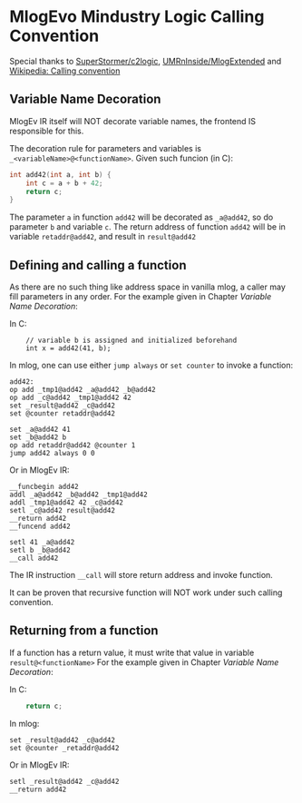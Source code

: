 # MlogEvo Mindustry Logic Calling Convention

Special thanks to [SuperStormer/c2logic](https://github.com/SuperStormer/c2logic), [UMRnInside/MlogExtended](https://github.com/UMRnInside/MlogExtended) and [Wikipedia: Calling convention](https://en.wikipedia.org/wiki/Calling_convention)

## Variable Name Decoration
MlogEv IR itself will NOT decorate variable names, the frontend IS responsible for this.

The decoration rule for parameters and variables is `_<variableName>@<functionName>`.
Given such funcion (in C):
```C
int add42(int a, int b) {
    int c = a + b + 42;
    return c;
}
```

The parameter `a` in function `add42` will be decorated as `_a@add42`, so do parameter `b` and variable `c`.
The return address of function `add42` will be in variable `retaddr@add42`, and result in `result@add42`

## Defining and calling a function
As there are no such thing like address space in vanilla mlog, a caller may fill parameters in any order. For the example given in Chapter _Variable Name Decoration_:

In C:
```
    // variable b is assigned and initialized beforehand
    int x = add42(41, b);
```

In mlog, one can use either `jump always` or `set counter` to invoke a function:
```
add42:
op add _tmp1@add42 _a@add42 _b@add42
op add _c@add42 _tmp1@add42 42
set _result@add42 _c@add42
set @counter retaddr@add42

set _a@add42 41
set _b@add42 b
op add retaddr@add42 @counter 1
jump add42 always 0 0
```

Or in MlogEv IR:
```
__funcbegin add42
addl _a@add42 _b@add42 _tmp1@add42
addl _tmp1@add42 42 _c@add42
setl _c@add42 result@add42
__return add42
__funcend add42

setl 41 _a@add42
setl b _b@add42
__call add42
```
The IR instruction `__call` will store return address and invoke function.

It can be proven that recursive function will NOT work under such calling convention.

## Returning from a function

If a function has a return value, it must write that value in variable `result@<functionName>`
For the example given in Chapter _Variable Name Decoration_:

In C:
```C
    return c;
```

In mlog:
```
set _result@add42 _c@add42
set @counter _retaddr@add42
```

Or in MlogEv IR:
```
setl _result@add42 _c@add42
__return add42
```
